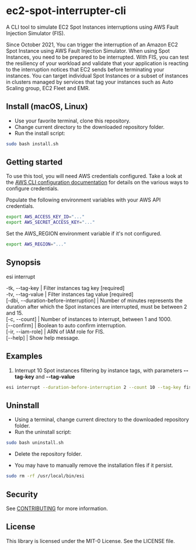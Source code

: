 # ec2-spot-interrupter-cli

A CLI tool to simulate EC2 Spot Instances interruptions using AWS Fault Injection Simulator (FIS).

Since October 2021, You can trigger the interruption of an Amazon EC2 Spot Instance using AWS Fault Injection Simulator. When using Spot Instances, you need to be prepared to be interrupted. With FIS, you can test the resiliency of your workload and validate that your application is reacting to the interruption notices that EC2 sends before terminating your instances. You can target individual Spot Instances or a subset of instances in clusters managed by services that tag your instances such as Auto Scaling group, EC2 Fleet and EMR.

## Install (macOS, Linux)

* Use your favorite terminal, clone this repository.
* Change current directory to the downloaded repository folder.
* Run the install script:

```bash
sudo bash install.sh
```

## Getting started

To use this tool, you will need AWS credentials configured. Take a look at the [AWS CLI configuration documentation](https://docs.aws.amazon.com/cli/latest/userguide/cli-chap-configure.html#config-settings-and-precedence) for details on the various ways to configure credentials.

Populate the following environment variables with your AWS API credentials.

```bash
export AWS_ACCESS_KEY_ID="..."
export AWS_SECRET_ACCESS_KEY="..."
```

Set the AWS_REGION environment variable if it's not configured.

```bash
export AWS_REGION="..."
```

## Synopsis

esi interrupt

-tk, --tag-key | Filter instances tag key  [required]  
-tv, --tag-value | Filter instances tag value  [required]  
[-dbi, --duration-before-interruption] | Number of minutes represents the duration after which the Spot instances are interrupted, must be between 2 and 15.  
[-c, --count] | Number of instances to interrupt, between 1 and 1000.  
[--confirm] | Boolean to auto confirm interruption.  
[-ir, --iam-role] | ARN of IAM role for FIS.  
[--help] | Show help message.

## Examples

1. Interrupt 10 Spot instances filtering by instance tags, with parameters **--tag-key** and **--tag-value**

```bash
esi interrupt --duration-before-interruption 2 --count 10 --tag-key fis --tag-value yes
```

## Uninstall

* Using a terminal, change current directory to the downloaded repository folder.
* Run the uninstall script:

```bash
sudo bash uninstall.sh
```

* Delete the repository folder.

* You may have to manually remove the installation files if it persist.

```bash
sudo rm -rf /usr/local/bin/esi
```

## Security

See [CONTRIBUTING](CONTRIBUTING.md#security-issue-notifications) for more information.

## License

This library is licensed under the MIT-0 License. See the LICENSE file.
